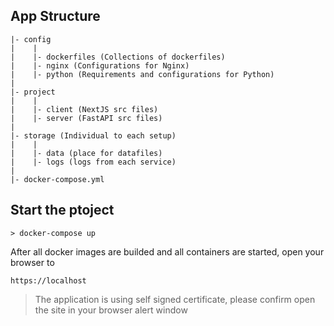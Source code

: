 ## App Structure

```
|- config
|    |
|    |- dockerfiles (Collections of dockerfiles)
|    |- nginx (Configurations for Nginx)
|    |- python (Requirements and configurations for Python)
|
|- project
|    |
|    |- client (NextJS src files)
|    |- server (FastAPI src files)
|
|- storage (Individual to each setup)
|    |
|    |- data (place for datafiles)
|    |- logs (logs from each service)
|
|- docker-compose.yml

```
## Start the ptoject

```shell
> docker-compose up
```

After all docker images are builded and all containers are started, open your browser to

```https://localhost```

> The application is using self signed certificate, please confirm open the site in your browser alert window
